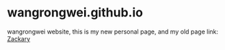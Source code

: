 # wangrongwei.github.io
wangrongwei website,
this is my new personal page, and my old page link:
[Zackary](https://blog.csdn.net/wang__rongwei)
